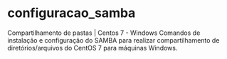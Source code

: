 # configuracao_samba
Compartilhamento de pastas | Centos 7 - Windows
Comandos de instalação e configuração do SAMBA para realizar compartilhamento de diretórios/arquivos do CentOS 7 para máquinas Windows.

